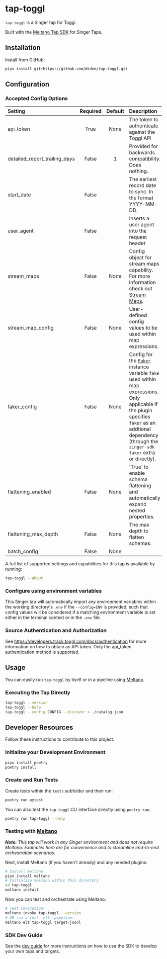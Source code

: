 # tap-toggl

`tap-toggl` is a Singer tap for Toggl.

Built with the [Meltano Tap SDK](https://sdk.meltano.com) for Singer Taps.

## Installation

Install from GitHub:

```bash
pipx install git+https://github.com/Widen/tap-toggl.git
```

## Configuration

### Accepted Config Options

<!--
Developer TODO: Provide a list of config options accepted by the tap.

This section can be created by copy-pasting the CLI output from:

```
tap-toggl --about --format=markdown
```
-->

| Setting                      | Required | Default | Description |
|:-----------------------------|:--------:|:-------:|:------------|
| api_token                    | True     | None    | The token to authenticate against the Toggl API |
| detailed_report_trailing_days| False    |       1 | Provided for backwards compatibility. Does nothing. |
| start_date                   | False    |         | The earliest record date to sync. In the format YYYY-MM-DD. |
| user_agent                   | False    |         | Inserts a user agent into the request header |
| stream_maps                  | False    | None    | Config object for stream maps capability. For more information check out [Stream Maps](https://sdk.meltano.com/en/latest/stream_maps.html). |
| stream_map_config            | False    | None    | User-defined config values to be used within map expressions. |
| faker_config                 | False    | None    | Config for the [`Faker`](https://faker.readthedocs.io/en/master/) instance variable `fake` used within map expressions. Only applicable if the plugin specifies `faker` as an addtional dependency (through the `singer-sdk` `faker` extra or directly). |
| flattening_enabled           | False    | None    | 'True' to enable schema flattening and automatically expand nested properties. |
| flattening_max_depth         | False    | None    | The max depth to flatten schemas. |
| batch_config                 | False    | None    |             |


A full list of supported settings and capabilities for this
tap is available by running:

```bash
tap-toggl --about
```

### Configure using environment variables

This Singer tap will automatically import any environment variables within the working directory's
`.env` if the `--config=ENV` is provided, such that config values will be considered if a matching
environment variable is set either in the terminal context or in the `.env` file.

### Source Authentication and Authorization

See https://developers.track.toggl.com/docs/authentication for more information on how to obtain an API token. Only the api_token authentication method is supported.

## Usage

You can easily run `tap-toggl` by itself or in a pipeline using [Meltano](https://meltano.com/).

### Executing the Tap Directly

```bash
tap-toggl --version
tap-toggl --help
tap-toggl --config CONFIG --discover > ./catalog.json
```

## Developer Resources

Follow these instructions to contribute to this project.

### Initialize your Development Environment

```bash
pipx install poetry
poetry install
```

### Create and Run Tests

Create tests within the `tests` subfolder and
  then run:

```bash
poetry run pytest
```

You can also test the `tap-toggl` CLI interface directly using `poetry run`:

```bash
poetry run tap-toggl --help
```

### Testing with [Meltano](https://www.meltano.com)

_**Note:** This tap will work in any Singer environment and does not require Meltano.
Examples here are for convenience and to streamline end-to-end orchestration scenarios._

Next, install Meltano (if you haven't already) and any needed plugins:

```bash
# Install meltano
pipx install meltano
# Initialize meltano within this directory
cd tap-toggl
meltano install
```

Now you can test and orchestrate using Meltano:

```bash
# Test invocation:
meltano invoke tap-toggl --version
# OR run a test `elt` pipeline:
meltano elt tap-toggl target-jsonl
```

### SDK Dev Guide

See the [dev guide](https://sdk.meltano.com/en/latest/dev_guide.html) for more instructions on how to use the SDK to
develop your own taps and targets.
